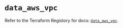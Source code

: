 # `data_aws_vpc`

Refer to the Terraform Registory for docs: [`data_aws_vpc`](https://registry.terraform.io/providers/hashicorp/aws/5.12.0/docs/data-sources/vpc).
